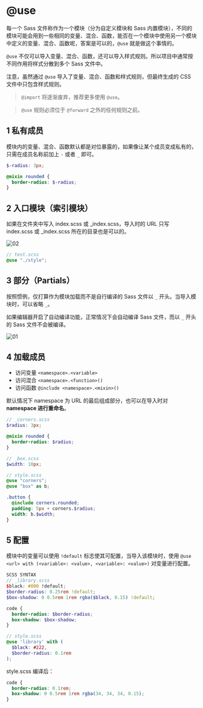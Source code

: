 # @use

每一个 Sass 文件称作为一个模块（分为自定义模块和 Sass 内置模块），不同的模块可能会用到一些相同的变量、混合、函数，能否在一个模块中使用另一个模块中定义的变量、混合、函数呢，答案是可以的，`@use` 就是做这个事情的。

`@use` 不仅可以导入变量、混合、函数，还可以导入样式规则。所以项目中通常按不同作用将样式分散到多个 Sass 文件中。

注意，虽然通过 `@use` 导入了变量、混合、函数和样式规则，但最终生成的 CSS 文件中只包含样式规则。

> `@import` 将逐渐废弃，推荐更多使用 `@use`。

> `@use` 规则必须位于 `@forward` 之外的任何规则之前。

## 1 私有成员

模块内的变量、混合、函数默认都是对位暴露的，如果像让某个成员变成私有的，只需在成员名称前加上 `-` 或者 `_` 即可。

```scss
$-radius: 3px;

@mixin rounded {
  border-radius: $-radius;
}
```

## 2 入口模块（索引模块）

如果在文件夹中写入 index.scss 或 _index.scss，导入时的 URL 只写 index.scss 或 _index.scss 所在的目录也是可以的。

![02](https://image.newarea.site/20230727/02.png)

```scss
// test.scss
@use "./style";
```

## 3 部分（Partials）

按照惯例，仅打算作为模块加载而不是自行编译的 Sass 文件以 `_` 开头。当导入模块时，可以省略 `_`。

如果编辑器开启了自动编译功能，正常情况下会自动编译 Sass 文件，而以 `_` 开头的 Sass 文件不会被编译。

![01](https://image.newarea.site/20230727/01.png)

## 4 加载成员

- 访问变量 `<namespace>.<variable>`
- 访问混合 `<namespace>.<function>()`
- 访问函数 `@include <namespace>.<mixin>()`

默认情况下 namespace 为 URL 的最后组成部分，也可以在导入时对**namespace 进行重命名**。

```scss
// _corners.scss
$radius: 3px;

@mixin rounded {
  border-radius: $radius;
}
```

```scss
// _box.scss
$width: 10px;
```

```scss
// style.scss
@use "corners";
@use "box" as b;

.button {
  @include corners.rounded;
  padding: 5px + corners.$radius;
  width: b.$width;
}
```

## 5 配置

模块中的变量可以使用 `!default` 标志使其可配置，当导入该模块时，使用 `@use <url> with (<variable>: <value>, <variable>: <value>)` 对变量进行配置。

```scss
SCSS SYNTAX
// _library.scss
$black: #000 !default;
$border-radius: 0.25rem !default;
$box-shadow: 0 0.5rem 1rem rgba($black, 0.15) !default;

code {
  border-radius: $border-radius;
  box-shadow: $box-shadow;
}
```

```scss
// style.scss
@use 'library' with (
  $black: #222,
  $border-radius: 0.1rem
);
```

style.scss 编译后：

```css
code {
  border-radius: 0.1rem;
  box-shadow: 0 0.5rem 1rem rgba(34, 34, 34, 0.15);
}
```